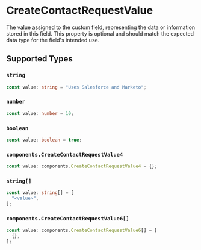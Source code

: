 # CreateContactRequestValue

The value assigned to the custom field, representing the data or information stored in this field. This property is optional and should match the expected data type for the field's intended use.


## Supported Types

### `string`

```typescript
const value: string = "Uses Salesforce and Marketo";
```

### `number`

```typescript
const value: number = 10;
```

### `boolean`

```typescript
const value: boolean = true;
```

### `components.CreateContactRequestValue4`

```typescript
const value: components.CreateContactRequestValue4 = {};
```

### `string[]`

```typescript
const value: string[] = [
  "<value>",
];
```

### `components.CreateContactRequestValue6[]`

```typescript
const value: components.CreateContactRequestValue6[] = [
  {},
];
```


